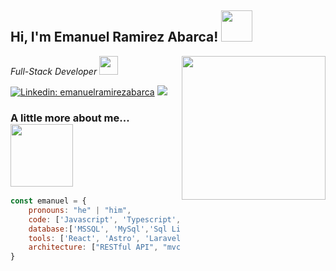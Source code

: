 <h2> Hi, I'm Emanuel Ramirez Abarca! <img src="https://media.giphy.com/media/2DsBnF1sYl444gpEmw/giphy.gif?cid=ecf05e47qw1rj0sv3ta8ugqz6ti7aeajni28bwspgfyottc7&ep=v1_stickers_search&rid=giphy.gif&ct=s" width="50"></h2>
<img align='right' src="https://i.pinimg.com/originals/e4/26/70/e426702edf874b181aced1e2fa5c6cde.gif" width="230">

<p><em>Full-Stack Developer <img src="https://media.giphy.com/media/WUlplcMpOCEmTGBtBW/giphy.gif" width="30"> 

</em></p>

[![Linkedin: emanuelramirezabarca](https://img.shields.io/badge/-emanuelramirezabarca-blue?style=flat-square&logo=Linkedin&logoColor=white&link=https://www.linkedin.com/in/emanuelramirezabarca/)](https://www.linkedin.com/in/emanuelramirezabarca//)
[![](https://img.shields.io/badge/Gmail-emanuelrr55%40gmail.com-red)](mailto:emanuelrr55@gmail.com)


### A little more about me...  <img src="https://media.giphy.com/media/cVrccUf0NC1TQlLiZf/giphy.gif?cid=790b761158ayf7ects9cy6cik40gkft5zdud8c95u7ja6qdz&ep=v1_stickers_search&rid=giphy.gif&ct=s" width="100" height="auto" >

```javascript
const emanuel = {
    pronouns: "he" | "him",
    code: ['Javascript', 'Typescript', 'HTML', 'CSS', 'PHP', 'C#', '.NET CORE 6'],
    database:['MSSQL', 'MySql','Sql Lite'],
    tools: ['React', 'Astro', 'Laravel', 'TailwindCss','Bootstrap'],    
    architecture: ["RESTful API", "mvc", "cqrs pattern .net core","POO"],    
}
       
```


<!--
**emanuel-ra/emanuel-ra** is a ✨ _special_ ✨ repository because its `README.md` (this file) appears on your GitHub profile.

Here are some ideas to get you started:

- 🔭 I’m currently working on ...
- 🌱 I’m currently learning ...
- 👯 I’m looking to collaborate on ...
- 🤔 I’m looking for help with ...
- 💬 Ask me about ...
- 📫 How to reach me: ...
- 😄 Pronouns: ...
- ⚡ Fun fact: ...
-->
